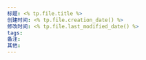 ```yaml
---
标题: <% tp.file.title %>
创建时间: <% tp.file.creation_date() %>
修改时间: <% tp.file.last_modified_date() %>
tags: 
备注: 
其他: 
---
```

